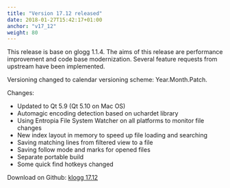 ```yaml
---
title: "Version 17.12 released"
date: 2018-01-27T15:42:17+01:00
anchor: "v17_12"
weight: 80
---
```


This release is base on glogg 1.1.4. The aims of this release are performance improvement and code base modernization. Several feature requests from upstream have been implemented.

Versioning changed to calendar versioning scheme: Year.Month.Patch.

Changes:

 - Updated to Qt 5.9 (Qt 5.10 on Mac OS)
 - Automagic encoding detection based on uchardet library
 - Using Entropia File System Watcher on all platforms to monitor file changes
 - New index layout in memory to speed up file loading and searching
 - Saving matching lines from filtered view to a file
 - Saving follow mode and marks for opened files
 - Separate portable build
 - Some quick find hotkeys changed
  
Download on Github: [klogg 17.12](https://github.com/variar/klogg/releases/tag/17.12.0)